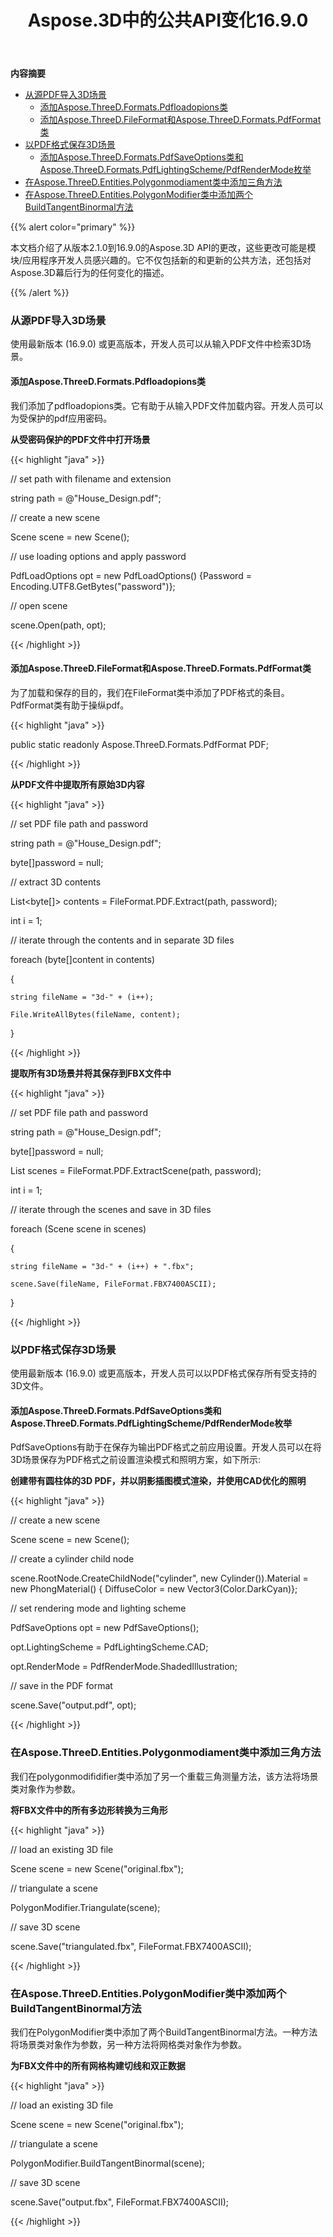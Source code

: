 ﻿---
title: Aspose.3D中的公共API变化16.9.0
type: docs
weight: 30
url: /zh/net/public-api-changes-in-aspose-3d-16-9-0/
---
**内容摘要**

- [从源PDF导入3D场景](#PublicAPIChangesinAspose.3D16.9.0-Import3DScenefromtheSourcePDF) 
  - [添加Aspose.ThreeD.Formats.Pdfloadopions类](#PublicAPIChangesinAspose.3D16.9.0-AddsAspose.ThreeD.Formats.PdfLoadOptionsClass)
  - [添加Aspose.ThreeD.FileFormat和Aspose.ThreeD.Formats.PdfFormat类](#PublicAPIChangesinAspose.3D16.9.0-AddsAspose.ThreeD.FileFormatandAspose.ThreeD.Formats.PdfFormatClass)
- [以PDF格式保存3D场景](#PublicAPIChangesinAspose.3D16.9.0-Savea3DSceneinthePDFFormat) 
  - [添加Aspose.ThreeD.Formats.PdfSaveOptions类和Aspose.ThreeD.Formats.PdfLightingScheme/PdfRenderMode枚举](#PublicAPIChangesinAspose.3D16.9.0-AddsAspose.ThreeD.Formats.PdfSaveOptionsclassandAspose.ThreeD.Formats.PdfLightingScheme/PdfRenderModeEnums)
- [在Aspose.ThreeD.Entities.Polygonmodiament类中添加三角方法](#PublicAPIChangesinAspose.3D16.9.0-AddsTriangulateMethodintheAspose.ThreeD.Entities.PolygonModifierClass)
- [在Aspose.ThreeD.Entities.PolygonModifier类中添加两个BuildTangentBinormal方法](#PublicAPIChangesinAspose.3D16.9.0-AddstwoBuildTangentBinormalMethodsintheAspose.ThreeD.Entities.PolygonModifierClass)

{{% alert color="primary" %}} 

本文档介绍了从版本2.1.0到16.9.0的Aspose.3D API的更改，这些更改可能是模块/应用程序开发人员感兴趣的。它不仅包括新的和更新的公共方法，还包括对Aspose.3D幕后行为的任何变化的描述。

{{% /alert %}} 
### **从源PDF导入3D场景**
使用最新版本 (16.9.0) 或更高版本，开发人员可以从输入PDF文件中检索3D场景。
#### **添加Aspose.ThreeD.Formats.Pdfloadopions类**
我们添加了pdfloadopions类。它有助于从输入PDF文件加载内容。开发人员可以为受保护的pdf应用密码。

**从受密码保护的PDF文件中打开场景**

{{< highlight "java" >}}

 // set path with filename and extension 

string path = @"House_Design.pdf";

// create a new scene

Scene scene = new Scene();

// use loading options and apply password

PdfLoadOptions opt = new PdfLoadOptions() {Password = Encoding.UTF8.GetBytes("password")};

// open scene

scene.Open(path, opt);

{{< /highlight >}}
#### **添加Aspose.ThreeD.FileFormat和Aspose.ThreeD.Formats.PdfFormat类**
为了加载和保存的目的，我们在FileFormat类中添加了PDF格式的条目。PdfFormat类有助于操纵pdf。

{{< highlight "java" >}}

 public static readonly Aspose.ThreeD.Formats.PdfFormat PDF;

{{< /highlight >}}

**从PDF文件中提取所有原始3D内容**

{{< highlight "java" >}}

 // set PDF file path and password

string path = @"House_Design.pdf";

byte[]password = null;

// extract 3D contents

List<byte[]> contents = FileFormat.PDF.Extract(path, password);

int i = 1;

// iterate through the contents and in separate 3D files

foreach (byte[]content in contents)

{

    string fileName = "3d-" + (i++);

    File.WriteAllBytes(fileName, content);

}

{{< /highlight >}}

**提取所有3D场景并将其保存到FBX文件中**

{{< highlight "java" >}}

 // set PDF file path and password

string path = @"House_Design.pdf";

byte[]password = null;

List<Scene> scenes = FileFormat.PDF.ExtractScene(path, password);

int i = 1;

// iterate through the scenes and save in 3D files

foreach (Scene scene in scenes)

{

    string fileName = "3d-" + (i++) + ".fbx";

    scene.Save(fileName, FileFormat.FBX7400ASCII);

}

{{< /highlight >}}
### **以PDF格式保存3D场景**
使用最新版本 (16.9.0) 或更高版本，开发人员可以以PDF格式保存所有受支持的3D文件。
#### **添加Aspose.ThreeD.Formats.PdfSaveOptions类和Aspose.ThreeD.Formats.PdfLightingScheme/PdfRenderMode枚举**
PdfSaveOptions有助于在保存为输出PDF格式之前应用设置。开发人员可以在将3D场景保存为PDF格式之前设置渲染模式和照明方案，如下所示:

**创建带有圆柱体的3D PDF，并以阴影插图模式渲染，并使用CAD优化的照明**

{{< highlight "java" >}}

 // create a new scene

Scene scene = new Scene();

// create a cylinder child node

scene.RootNode.CreateChildNode("cylinder", new Cylinder()).Material = new PhongMaterial() { DiffuseColor = new Vector3(Color.DarkCyan)};

// set rendering mode and lighting scheme

PdfSaveOptions opt = new PdfSaveOptions();

opt.LightingScheme = PdfLightingScheme.CAD;

opt.RenderMode = PdfRenderMode.ShadedIllustration;

// save in the PDF format

scene.Save("output.pdf", opt);

{{< /highlight >}}
### **在Aspose.ThreeD.Entities.Polygonmodiament类中添加三角方法**
我们在polygonmodifidifier类中添加了另一个重载三角测量方法，该方法将场景类对象作为参数。

**将FBX文件中的所有多边形转换为三角形**

{{< highlight "java" >}}

 // load an existing 3D file

Scene scene = new Scene("original.fbx");

// triangulate a scene

PolygonModifier.Triangulate(scene);

// save 3D scene

scene.Save("triangulated.fbx", FileFormat.FBX7400ASCII);

{{< /highlight >}}
### **在Aspose.ThreeD.Entities.PolygonModifier类中添加两个BuildTangentBinormal方法**
我们在PolygonModifier类中添加了两个BuildTangentBinormal方法。一种方法将场景类对象作为参数，另一种方法将网格类对象作为参数。

**为FBX文件中的所有网格构建切线和双正数据**

{{< highlight "java" >}}

 // load an existing 3D file

Scene scene = new Scene("original.fbx");

// triangulate a scene

PolygonModifier.BuildTangentBinormal(scene);

// save 3D scene

scene.Save("output.fbx", FileFormat.FBX7400ASCII);

{{< /highlight >}}

